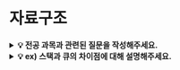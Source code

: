 # 자료구조

<details>
<summary><strong>💡 전공 과목과 관련된 질문을 작성해주세요.</strong></summary>
본 공간에 질문에 대한 답변을 작성해주세요!
</details>

<details>
<summary><strong>💡 ex) 스택과 큐의 차이점에 대해 설명해주세요.</strong></summary>
본 공간에 질문에 대한 답변을 작성해주세요!
</details>